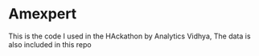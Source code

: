 # Amexpert
This is the code I used in the HAckathon by Analytics Vidhya, The data is also included in this repo
